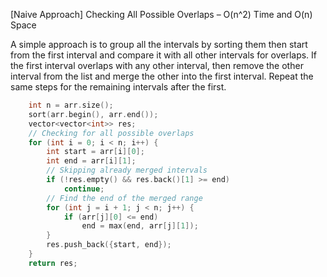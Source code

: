 <p>[Naive Approach] Checking All Possible Overlaps – O(n^2) Time and O(n) Space

A simple approach is to group all the intervals by sorting them then start from the first interval and compare it with all other intervals for overlaps. If the first interval overlaps with any other interval, then remove the other interval from the list and merge the other into the first interval. Repeat the same steps for the remaining intervals after the first.</p>

```cpp
    int n = arr.size();
    sort(arr.begin(), arr.end());
    vector<vector<int>> res;
    // Checking for all possible overlaps
    for (int i = 0; i < n; i++) {
        int start = arr[i][0];
        int end = arr[i][1];
        // Skipping already merged intervals
        if (!res.empty() && res.back()[1] >= end)
            continue;
        // Find the end of the merged range
        for (int j = i + 1; j < n; j++) {
            if (arr[j][0] <= end)
                end = max(end, arr[j][1]);
        }
        res.push_back({start, end});
    }
    return res;
